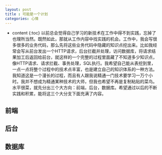 ```yaml
---
layout: post
title : 可能是一个计划
categories: 心情
---
```

* content
{:toc}
以前总会觉得自己学习的新技术在工作中得不到实践，忘掉了也理所当然。既然如此，那就从工作内容中找实践的机会。工作中，我会写很多很多的业务代码，那么先将这些业务代码中隐藏的知识点挖出来。比如我经常会写从前台发出一个HTTP请求，后台拦截并处理，访问数据库，将请求结果加工后返回给前台，就这样的一个完整的过程里面藏了不知道多少知识点，像HTTP请求、请求拦截、事务处理，SQL执行。我希望自己能从表挖到里，一点一点将整个过程中的技术点丰富，也是建立自己的知识体系的一种方法。我知道这是一个漫长的过程，而且有人跟我说精通一门技术要学习一万个小时。我并不想成为精通某种技术的大师，但我也希望不再是复制粘贴的菜鸟。
水平很菜，就先分出三个大方向：前端，后台，数据库。希望通过以后的不断实践和积累，能将这三个大分支下面充满了内容。
## 前端
## 后台
## 数据库
